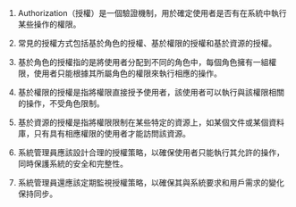 1. Authorization（授權）是一個驗證機制，用於確定使用者是否有在系統中執行某些操作的權限。

2. 常見的授權方式包括基於角色的授權、基於權限的授權和基於資源的授權。

3. 基於角色的授權指的是將使用者分配到不同的角色中，每個角色擁有一組權限，使用者只能根據其所屬角色的權限來執行相應的操作。

4. 基於權限的授權是指將權限直接授予使用者，該使用者可以執行與該權限相關的操作，不受角色限制。

5. 基於資源的授權是指將權限限制在某些特定的資源上，如某個文件或某個資料庫，只有具有相應權限的使用者才能訪問該資源。

6. 系統管理員應該設計合理的授權策略，以確保使用者只能執行其允許的操作，同時保護系統的安全和完整性。

7. 系統管理員還應該定期監視授權策略，以確保其與系統要求和用戶需求的變化保持同步。